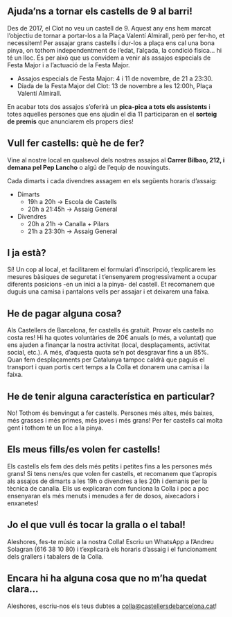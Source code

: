 ## Ajuda’ns a tornar els castells de 9 al barri!

Des de 2017, el Clot no veu un castell de 9. Aquest any ens hem marcat l’objectiu de tornar a portar-los a la Plaça Valentí Almirall, però per fer-ho, et necessitem! Per assajar grans castells i dur-los a plaça ens cal una bona pinya, on tothom independentment de l’edat, l’alçada, la condició física... hi té un lloc. És per això que us convidem a venir als assajos especials de Festa Major i a l’actuació de la Festa Major.

- Assajos especials de Festa Major: 4 i 11 de novembre, de 21 a 23:30.
- Diada de la Festa Major del Clot: 13 de novembre a les 12:00h, Plaça Valentí Almirall.

En acabar tots dos assajos s’oferirà un **pica-pica a tots els assistents** i totes aquelles persones que ens ajudin el dia 11 participaran en el **sorteig de premis** que anunciarem els propers dies!
## Vull fer castells: què he de fer?

Vine al nostre local en qualsevol dels nostres assajos al **Carrer Bilbao, 212, i demana pel Pep Lancho** o algú de l’equip de nouvinguts.

Cada dimarts i cada divendres assagem en els següents horaris d’assaig:

- Dimarts
    - 19h a 20h → Escola de Castells
    - 20h a 21:45h → Assaig General
- Divendres
    - 20h a 21h → Canalla + Pilars
    - 21h a 23:30h → Assaig General

## I ja està?

Sí! Un cop al local, et facilitarem el formulari d’inscripció, t’explicarem les mesures bàsiques de seguretat i t’ensenyarem progressivament a ocupar diferents posicions -en un inici a la pinya- del castell. Et recomanem que duguis una camisa i pantalons vells per assajar i et deixarem una faixa.

## He de pagar alguna cosa?

Als Castellers de Barcelona, fer castells és gratuït. Provar els castells no costa res! Hi ha quotes voluntàries de 20€ anuals (o més, a voluntat) que ens ajuden a finançar la nostra activitat (local, desplaçaments, activitat social, etc.). A més, d’aquesta quota se’n pot desgravar fins a un 85%. Quan fem desplaçaments per Catalunya tampoc caldrà que paguis el transport i quan portis cert temps a la Colla et donarem una camisa i la faixa. 

## He de tenir alguna característica en particular?

No! Tothom és benvingut a fer castells. Persones més altes, més baixes, més grasses i més primes, més joves i més grans! Per fer castells cal molta gent i tothom té un lloc a la pinya.

## Els meus fills/es volen fer castells!

Els castells els fem des dels més petits i petites fins a les persones més grans! Si tens nens/es que volen fer castells, et recomanem que t’apropis als assajos de dimarts a les 19h o divendres a les 20h i demanis per la tècnica de canalla. Ells us explicaran com funciona la Colla i poc a poc ensenyaran els més menuts i menudes a fer de dosos, aixecadors i enxanetes!

## Jo el que vull és tocar la gralla o el tabal!

Aleshores, fes-te músic a la nostra Colla! Escriu un WhatsApp a l’Andreu Solagran (616 38 10 80) i t’explicarà els horaris d’assaig i el funcionament dels grallers i tabalers de la Colla.

## Encara hi ha alguna cosa que no m’ha quedat clara…

Aleshores, escriu-nos els teus dubtes a [colla@castellersdebarcelona.cat](colla@castellersdebarcelona.cat)!
